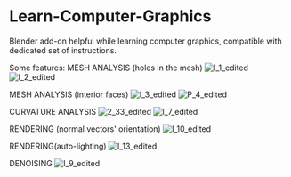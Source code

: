 # Learn-Computer-Graphics

Blender add-on helpful while learning computer graphics, compatible with dedicated set of instructions.


Some features:
MESH ANALYSIS (holes in the mesh)
![I_1_edited](https://user-images.githubusercontent.com/74016088/128055661-5a059d35-2c85-4b78-8abc-acb432892eb4.png)
![I_2_edited](https://user-images.githubusercontent.com/74016088/128055676-e7068711-8da8-42b8-88ef-050143a07182.png)

MESH ANALYSIS (interior faces)
![I_3_edited](https://user-images.githubusercontent.com/74016088/128055755-318ab040-abce-4714-93cd-7829d4cf557c.png)
![P_4_edited](https://user-images.githubusercontent.com/74016088/128055762-49cfc6dd-1588-4ab7-b91e-a99076b04c37.png)

CURVATURE ANALYSIS
![2_33_edited](https://user-images.githubusercontent.com/74016088/128055831-184af243-4edf-4077-bb6a-3f5a3f154de0.png)
![I_7_edited](https://user-images.githubusercontent.com/74016088/128055845-b1fa72fc-de22-467a-a7ea-c2cce5821f0a.png)

RENDERING (normal vectors' orientation)
![I_10_edited](https://user-images.githubusercontent.com/74016088/128055973-4233735f-ce93-4858-95d5-189c0ebe086f.png)

RENDERING(auto-lighting)
![I_13_edited](https://user-images.githubusercontent.com/74016088/128056011-4df652d5-665c-4eac-b4ea-defd54b74e9d.png)

DENOISING
![I_9_edited](https://user-images.githubusercontent.com/74016088/128056039-90c24343-dda6-43e9-af6c-47fa7bd04ec3.png)


